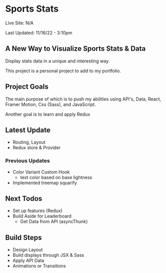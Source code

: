# Sports Stats

Live Site: N/A

Last Updated: 11/16/22 - 3:10pm

## A New Way to Visualize Sports Stats & Data

Display stats data in a unique and interesting way.

This project is a personal project to add to my portfolio.

## Project Goals

The main purpose of which is to push my abilities using API's, Data, React, Framer Motion, Css (Sass), and JavaScript.

Another goal is to learn and apply Redux

## Latest Update

- Routing, Layout
- Redux store & Provider

### Previous Updates

- Color Variant Custom Hook
  - text color based on base lightness
- Implemented treemap squarify

## Next Todos

- Set up features (Redux)
- Build Aside for Leaderboard
  - Get Data from API (asyncThunk)

## Build Steps

- Design Layout
- Build displays through JSX & Sass
- Apply API Data
- Animations or Transitions
